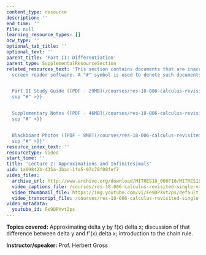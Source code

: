 ```yaml
---
content_type: resource
description: ''
end_time: ''
file: null
learning_resource_types: []
ocw_type: ''
optional_tab_title: ''
optional_text: ''
parent_title: 'Part II: Differentiation'
parent_type: SupplementalResourceSection
related_resources_text: 'This section contains documents that are inaccessible to
  screen reader software. A "#" symbol is used to denote such documents.


  Part II Study Guide ([PDF - 29MB](/courses/res-18-006-calculus-revisited-single-variable-calculus-fall-2010/resources/mitres_18_006_study_2-1)){{<
  sup "#" >}}


  Supplementary Notes ([PDF - 46MB](/courses/res-18-006-calculus-revisited-single-variable-calculus-fall-2010/resources/mitres_18_006_supp_notes-1)){{<
  sup "#" >}}


  Blackboard Photos ([PDF - 8MB](/courses/res-18-006-calculus-revisited-single-variable-calculus-fall-2010/resources/mitres_18_006_blackboard-1)){{<
  sup "#" >}}'
resource_index_text: ''
resourcetype: Video
start_time: ''
title: 'Lecture 2: Approximations and Infinitesimals'
uid: 1a99842b-435a-3bac-1fe5-97c78f08fef7
video_files:
  archive_url: http://www.archive.org/download/MITRES18_006F10/MITRES18_006F10_26_0202_300k.mp4
  video_captions_file: /courses/res-18-006-calculus-revisited-single-variable-calculus-fall-2010/ea8337f28bc4503cb3cc7512f71437b8_Fe9DPXvt2ps.vtt
  video_thumbnail_file: https://img.youtube.com/vi/Fe9DPXvt2ps/default.jpg
  video_transcript_file: /courses/res-18-006-calculus-revisited-single-variable-calculus-fall-2010/0fa4eabc59ca27104df0a8374a6f1e5d_Fe9DPXvt2ps.pdf
video_metadata:
  youtube_id: Fe9DPXvt2ps
---
```


**Topics covered:** Approximating delta y by f(x) delta x; discussion of that difference between delta y and f'(x) delta x; introduction to the chain rule.

**Instructor/speaker:** Prof. Herbert Gross



